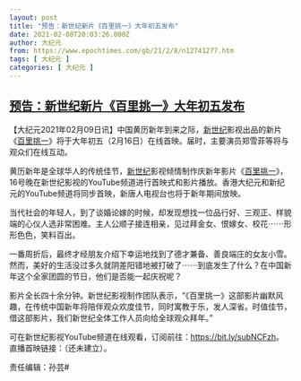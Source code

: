 ```yaml
---
layout: post
title: "预告：新世纪新片《百里挑一》大年初五发布"
date: 2021-02-08T20:03:26.000Z
author: 大纪元
from: https://www.epochtimes.com/gb/21/2/8/n12741277.htm
tags: [ 大纪元 ]
categories: [ 大纪元 ]
---
```

<!--1612814606000-->
[预告：新世纪新片《百里挑一》大年初五发布](https://www.epochtimes.com/gb/21/2/8/n12741277.htm)
------

<div>
<p>【大纪元2021年02月09日讯】中国黄历新年到来之际，<a href="https://www.epochtimes.com/gb/tag/%E6%96%B0%E4%B8%96%E7%BA%AA.html">新世纪</a>影视出品的新片《<a href="https://www.epochtimes.com/gb/tag/%E7%99%BE%E9%87%8C%E6%8C%91%E4%B8%80.html">百里挑一</a>》将于大年初五（2月16日）在线首映。届时，主要演员郑雪菲等将与观众们在线互动。</p><p>黄历新年是全球华人的传统佳节，<a href="https://www.epochtimes.com/gb/tag/%E6%96%B0%E4%B8%96%E7%BA%AA.html">新世纪</a>影视倾情制作庆新年影片《<a href="https://www.epochtimes.com/gb/tag/%E7%99%BE%E9%87%8C%E6%8C%91%E4%B8%80.html">百里挑一</a>》，16号晚在新世纪影视的YouTube频道进行首映式和影片播放。香港大纪元和新纪元的YouTube频道将同步首映，新唐人电视台也将于新年期间放映。</p><p>当代社会的年轻人，到了谈婚论嫁的时候，却发现想找一位品行好、三观正、样貌端的心仪人选非常困难。主人公顺子接连相亲，见过拜金女、恨嫁女、校花⋯⋯形形色色，笑料百出。</p><p>一番周折后，最终才经朋友介绍下幸运地找到了德才兼备、善良端庄的女友小雪。然而，美好的生活没过多久就阴差阳错地被打破了⋯⋯到底发生了什么？在中国新年这个全家团圆的节日，他们是否能一起庆祝呢？</p><div><p>影片全长四十余分钟。新世纪影视制作团队表示，“《百里挑一》这部影片幽默风趣，在传统中国新年将陪伴观众欢度佳节，同时寓教于乐，发人深省。时值佳节，借这部影片，我们新世纪全体工作人员向给全球观众拜年。”</p><p>可在新世纪影视YouTube频道在线观看，订阅前往：<a href="https://bit.ly/subNCFzh" target="_blank" rel="noopener noreferrer">https://bit.ly/subNCFzh</a>。<br />直播首映链接：（还未建立）。</p></div><div>责任编辑：孙芸#</div>
</div>
